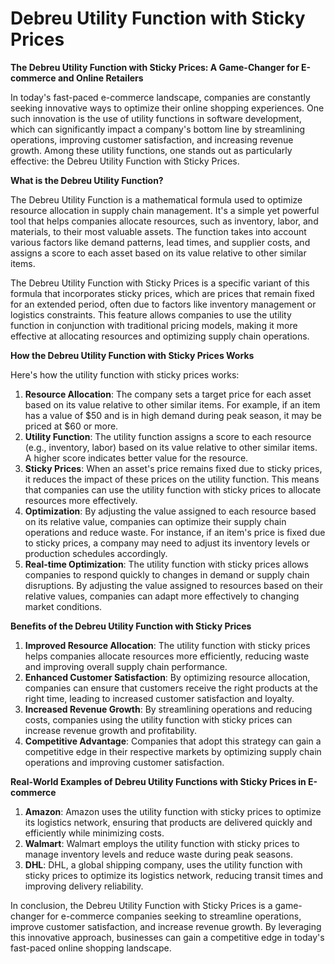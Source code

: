 # Debreu Utility Function with Sticky Prices

**The Debreu Utility Function with Sticky Prices: A Game-Changer for E-commerce and Online Retailers**

In today's fast-paced e-commerce landscape, companies are constantly seeking innovative ways to optimize their online shopping experiences. One such innovation is the use of utility functions in software development, which can significantly impact a company's bottom line by streamlining operations, improving customer satisfaction, and increasing revenue growth. Among these utility functions, one stands out as particularly effective: the Debreu Utility Function with Sticky Prices.

**What is the Debreu Utility Function?**

The Debreu Utility Function is a mathematical formula used to optimize resource allocation in supply chain management. It's a simple yet powerful tool that helps companies allocate resources, such as inventory, labor, and materials, to their most valuable assets. The function takes into account various factors like demand patterns, lead times, and supplier costs, and assigns a score to each asset based on its value relative to other similar items.

The Debreu Utility Function with Sticky Prices is a specific variant of this formula that incorporates sticky prices, which are prices that remain fixed for an extended period, often due to factors like inventory management or logistics constraints. This feature allows companies to use the utility function in conjunction with traditional pricing models, making it more effective at allocating resources and optimizing supply chain operations.

**How the Debreu Utility Function with Sticky Prices Works**

Here's how the utility function with sticky prices works:

1. **Resource Allocation**: The company sets a target price for each asset based on its value relative to other similar items. For example, if an item has a value of $50 and is in high demand during peak season, it may be priced at $60 or more.
2. **Utility Function**: The utility function assigns a score to each resource (e.g., inventory, labor) based on its value relative to other similar items. A higher score indicates better value for the resource.
3. **Sticky Prices**: When an asset's price remains fixed due to sticky prices, it reduces the impact of these prices on the utility function. This means that companies can use the utility function with sticky prices to allocate resources more effectively.
4. **Optimization**: By adjusting the value assigned to each resource based on its relative value, companies can optimize their supply chain operations and reduce waste. For instance, if an item's price is fixed due to sticky prices, a company may need to adjust its inventory levels or production schedules accordingly.
5. **Real-time Optimization**: The utility function with sticky prices allows companies to respond quickly to changes in demand or supply chain disruptions. By adjusting the value assigned to resources based on their relative values, companies can adapt more effectively to changing market conditions.

**Benefits of the Debreu Utility Function with Sticky Prices**

1. **Improved Resource Allocation**: The utility function with sticky prices helps companies allocate resources more efficiently, reducing waste and improving overall supply chain performance.
2. **Enhanced Customer Satisfaction**: By optimizing resource allocation, companies can ensure that customers receive the right products at the right time, leading to increased customer satisfaction and loyalty.
3. **Increased Revenue Growth**: By streamlining operations and reducing costs, companies using the utility function with sticky prices can increase revenue growth and profitability.
4. **Competitive Advantage**: Companies that adopt this strategy can gain a competitive edge in their respective markets by optimizing supply chain operations and improving customer satisfaction.

**Real-World Examples of Debreu Utility Functions with Sticky Prices in E-commerce**

1. **Amazon**: Amazon uses the utility function with sticky prices to optimize its logistics network, ensuring that products are delivered quickly and efficiently while minimizing costs.
2. **Walmart**: Walmart employs the utility function with sticky prices to manage inventory levels and reduce waste during peak seasons.
3. **DHL**: DHL, a global shipping company, uses the utility function with sticky prices to optimize its logistics network, reducing transit times and improving delivery reliability.

In conclusion, the Debreu Utility Function with Sticky Prices is a game-changer for e-commerce companies seeking to streamline operations, improve customer satisfaction, and increase revenue growth. By leveraging this innovative approach, businesses can gain a competitive edge in today's fast-paced online shopping landscape.
